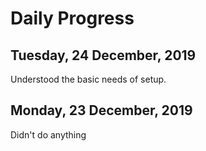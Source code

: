 # Daily Progress

## Tuesday, 24 December, 2019
Understood the basic needs of setup.

## Monday, 23 December, 2019
Didn't do anything


